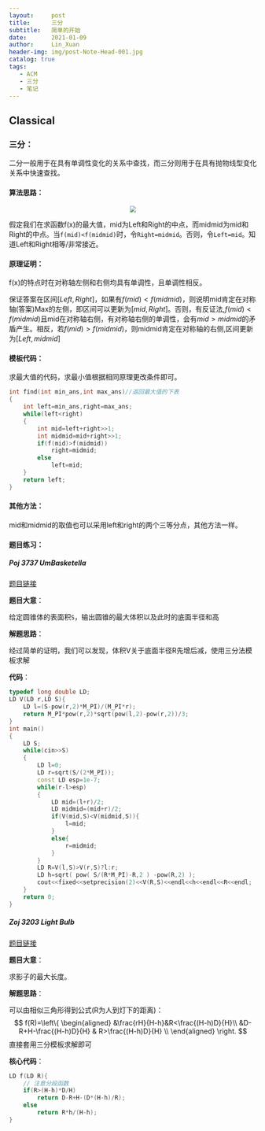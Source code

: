 ```yaml
---
layout:     post
title:      三分
subtitle:   简单的开始
date:       2021-01-09
author:     Lin_Xuan
header-img: img/post-Note-Head-001.jpg
catalog: true
tags:
   - ACM
   - 三分
   - 笔记
---
```

## Classical

### 三分：

二分一般用于在具有单调性变化的关系中查找，而三分则用于在具有抛物线型变化关系中快速查找。

#### 算法思路：

<center><img src="https://s3.ax1x.com/2021/01/09/sQlG6S.jpg" style="zoom:80%;" /></center>

假定我们在求函数f(x)的最大值，mid为Left和Right的中点，而midmid为mid和Right的中点。当`f(mid)<f(midmid)`时，令`Right=midmid`。否则，令`Left=mid`。知道Left和Right相等/非常接近。

#### 原理证明：

f(x)的特点时在对称轴左侧和右侧均具有单调性，且单调性相反。

保证答案在区间$[Left,Right]$，如果有$f(mid)<f(midmid)$，则说明mid肯定在对称轴(答案)Max的左侧，即区间可以更新为$[mid,Right]$。否则，有反证法,$f(mid)<f(midmid)$且mid在对称轴右侧，有对称轴右侧的单调性，会有$mid>midmid$的矛盾产生。相反，若$f(mid)>f(midmid)$，则midmid肯定在对称轴的右侧,区间更新为$[Left,midmid]$

#### 模板代码：

求最大值的代码，求最小值根据相同原理更改条件即可。

```c++
int find(int min_ans,int max_ans)//返回最大值的下表
{
    int left=min_ans,right=max_ans;
    while(left<right)
    {
        int mid=left+right>>1;
        int midmid=mid+right>>1;
        if(f(mid)>f(midmid))
            right=midmid;
        else
            left=mid;
    }
	return left;
}
```

#### 其他方法：

mid和midmid的取值也可以采用left和right的两个三等分点，其他方法一样。

#### 题目练习：

##### Poj 3737 UmBasketella

[题目链接](https://vjudge.net/problem/POJ-3737) 

**题目大意**：

给定圆锥体的表面积`S`，输出圆锥的最大体积以及此时的底面半径和高

**解题思路**：

经过简单的证明，我们可以发现，体积V关于底面半径R先增后减，使用三分法模板求解

**代码**：

```c++
typedef long double LD;
LD V(LD r,LD S){
    LD l=(S-pow(r,2)*M_PI)/(M_PI*r);
    return M_PI*pow(r,2)*sqrt(pow(l,2)-pow(r,2))/3;
}
int main()
{
    LD S;
    while(cin>>S)
    {
        LD l=0;
        LD r=sqrt(S/(2*M_PI));
        const LD esp=1e-7;
        while(r-l>esp)
        {
            LD mid=(l+r)/2;
            LD midmid=(mid+r)/2;
            if(V(mid,S)<V(midmid,S)){
                l=mid;
            }
            else{
                r=midmid;
            }
        }
        LD R=V(l,S)>V(r,S)?l:r;
        LD h=sqrt( pow( S/(R*M_PI)-R,2 ) -pow(R,2) );
        cout<<fixed<<setprecision(2)<<V(R,S)<<endl<<h<<endl<<R<<endl;
    }
    return 0;
}
```

##### Zoj 3203 Light Bulb

[题目链接](https://zoj.pintia.cn/problem-sets/91827364500/problems/91827367865)

**题目大意**：

求影子的最大长度。

**解题思路**：

可以由相似三角形得到公式(R为人到灯下的距离)：
$$
f(R)=\left\{
\begin{aligned}
&\frac{rH}{H-h}&R<\frac{(H-h)D}{H}\\
&D-R+H-\frac{(H-h)D}{H} & R>\frac{(H-h)D}{H} \\
\end{aligned}
\right.
$$
直接套用三分模板求解即可

**核心代码**：

```c++
LD f(LD R){
    // 注意分段函数
    if(R>(H-h)*D/H)
        return D-R+H-(D*(H-h)/R);
    else 
        return R*h/(H-h);
}
```

